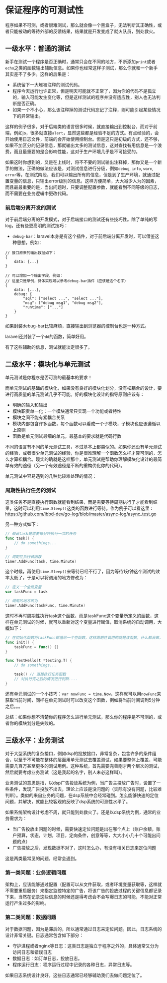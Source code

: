 # 保证程序的可测试性

程序如果不可测，或者很难测试，那么就会像一个黑盒子，无法判断其正确性，或者只能被动的等待外部的反馈结果，结果就是开发变成了就火队员，到处救火。

## 一级水平：普通的测试

新手在测试一个程序是否正确时，通常只会在不同的地方，不断添加`print`或者`echo`之类的函数输出辅助信息。如果你也经常这样子测试，那么你就和一个新手其实差不了多少。这样的后果是：

- 系统留下一大堆被注释的测试代码。
- 程序今天运行也许正常，但是明天可能就不正常了，因为你的代码不是孤立的，输入可能发生变化等，但是这样测试的程序并没有适应性，别人也无法判断是否正确。
- 如果一个不小心，那么该注释掉的测试代码忘记了注释，则可能引起某些情况下的异常输出。

这样的例子很多，对于后端类的语言很多时候，就直接输出到控制台，而对于前端，例如js，很多就直接`alert`，显然这些都是经验不足的方式。有点经验的，会开始使用日志文件，前端的会开始使用控制台。但是这只是初级的方式，还不够，如果不加区分的记录信息，那就输出太多的测试信息，这对查找有用信息是一个浪费，而且最重要的是会影响性能，这对于生产环境几乎是不可接受的。

如果这时你想到的，又是在上线时，将不不要的测试输出注释掉，那你又是一个新手的做法，正确的做法应该是，对测试信息进行分级，例如`debug`, `info`, `warn`, `error`等，在测试阶段，我们可以输出所有的信息，但是到了生产环境，就通过配置变量的信息，只输出error级别的信息。这样方便简单，大大减少人为的因素，而且最最重要的是，当出问题时，只要调整配置参数，就能看到不同等级的日志，而不需要在业务逻辑中更改代码。

### 前后端分离开发的测试

对于前后端分离的开发模式，对于后端接口的测试还有些技巧性。除了单纯的写log，还有些更高明的测试技巧：

- `debug-bar`：laravel本身是有这个插件，对于前后端分离开发时，可以借鉴这种思想，例如：

```
// 接口原来的输出数据如下：
{
    data: {...}
}

// 可以增加一个输出字段，例如：
// 这里只是举例，具体实现可以参考debug-bar插件（应该是这个名字）
{
    data: {...},
    debug: {
        "sql": ["select ...", "select ..."],
        "msg": ["debug msg1", "debug msg2"],
        "runtime": ["..."]
    }
}
```

如果封装debug-bar比较麻烦，直接输出到浏览器的控制台也是一种方式。

laravel还封装了一个`dd`的函数，简单好用。

有了这些辅助的信息，测试就能淡定很多了。

## 二级水平：模块化与单元测试

单元测试是你程序是否可测的最基本的要求！

而单元测试的基础的模块化，如果没有良好的模块化划分，没有松耦合的设计，要进行高质量的单元测试几乎不可能。好的模块化设计的指导原则应该有：

- 明确的输入和输出
- 模块职责单一化：一个模块通常只实现一个功能或者特性
- 模块之间不能有紧耦合关系
- 模块内部包含许多函数，每个函数可以看成一个子模块，子模块也应该遵循以上原则
- 函数是单元测试最细的单元，最基本的要求就是代码行数

不同的语言有不同的单元测试工具，不过基本上都类似的。如果你还没有单元测试的经验，或者很少单元测试的经验，你是很难理解一个函数怎么样才算可测的，怎么才算松耦合。现实的确就是这样那个，单元测试是帮助你理解模块化设计的最简单有效的途径（另一个有效途径是不断的重构优化你的代码）。

单元测试中容易遇到的几种比较难处理的情况：

### 周期性执行任务的测试

这类任务不是直接执行函数就能看到结果，而是需要等待周期执行了才能看到结果，这时可以利用`time.Sleep()`这类的函数进行等待。作为例子可以看这里：https://github.com/ibbd-dev/go-log/blob/master/async-log/async_test.go

另一种方式如下：

```go
// 假设task是需要每分钟执行一次的任务
func task() {
    // do somethings...
}

// 周期性执行该函数
timer.AddFunc(task, time.Minute)
```

这个时候，再使用`time.Sleep()`来等待已经不行了，因为等待1分钟这个测试的效率太低了，于是可以将调用的地方修改为：

```go
// 定义一个全局变量
var taskFunc = task

// 调用的地方改为
timer.AddFunc(taskFunc, time.Minute)
```

这时不再时周期性执行task这个函数，而是taskFunc这个变量所定义的函数，这样在单元测试的时候，就可以重新对这个变量进行赋值，取消系统的自动调用，大概如下：

```go
// 在初始化函数将taskFunc赋值给一个空函数，这样周期性调用的就是该函数，什么都没做，这样就避免了对我们测试干扰
func init() {
    taskFunc = func() {}
}

func TestHello(t *testing.T) {
    // do somethings...

    task() // 直接执行任务函数
    // 对执行完之后的情况进行判断....
}
```

还有单元测试的一个小技巧：`var nowFunc = time.Now`，这样就可以用`nowFunc`来获取当前时间，同样在单元测试时可以改变这个函数，例如将当前时间调到5分钟之后。。。

总结：如果你想不清楚你的程序怎么进行单元测试，那么你的程序是不可测的，或者你的模块划分是失败的。

## 三级水平：业务测试

对于大型系统的复杂接口，例如dsp的投放接口，非常复杂，包含许多的条件组合，以至于不可能在整体的层面用单元测试去覆盖测试，如果要整体上覆盖，可能需要几百万甚至更多的测试用例。这种系统，首先需要完善刚才两个层次的测试，然后就要考虑业务测试（这是我起的名字，别人未必这样叫）。

业务测试的意思是指，以dsp广告投放系统为例，当广告主投放广告时，设置了一些条件，发现广告投放不出去，理论上应该是没问题的（实际有没有问题，比较难判断）。类似的来自业务的问题，在dsp系统中会经常碰到。怎么能够快速的定位问题，并解决，就能比较客观的反映了dsp系统的可测性水平了。

如果系统架构设计考虑不周，就只能到处救火了。还是以dsp系统为例，通常的业务需求为：

- 当广告投放出问题的时候，需要快速定位问题是出在哪个点上（账户余额，账户预算，状态，计划，项目，定向条件，创意等等，大大小小几十个可能出问题的点）
- 广告投放之后，发现数据不对了，这时怎么办，有没有相关日志来定位问题

这是两类最常见的问题，经常会遇到。

### 第一类问题：业务逻辑问题

架构上，应该能够通过配置（配置可以从文件获取，或者环境变量获取等，这样就不需要重启服务）来指定监控特定的广告，将该广告的投放过程的关键信息都记录下来，当然在记录这些信息的时候还是得考虑会不会写爆日志的可能，不能对正常运行产生过多的影响。

### 第二类问题：数据问题

对于数据问题，因为是滞后的，所以通常通过日志来定位问题。因此，日志系统的设计非常关键。日志通常包含如下部分：

- 守护进程或者nginx等日志：这类日志是独立于程序之外的，具体通常又分为访问日志和错误日志
- 数据日志：如订单日志，投放日志。
- 程序运行日志：程序运行过程中记录的各种日志，异常日志等。

如果日志系统设计良好，这些日志通常已经够辅助我们去做问题定位了。

